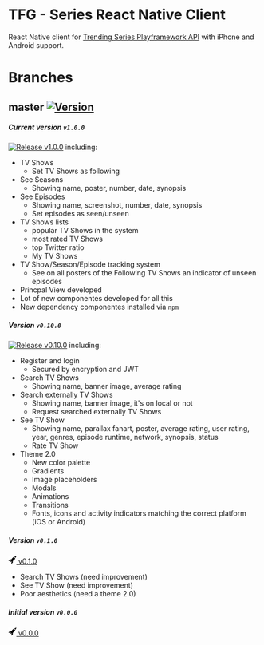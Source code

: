 TFG - Series React Native Client
================================

React Native client for [Trending Series Playframework API](https://github.com/DarkHollow/tfg-series-playAPI) with iPhone and Android support.

Branches
========

## master [![Version](https://img.shields.io/badge/release-v1.0.0-blue.svg)](https://github.com/DarkHollow/tfg-react-native-Client/releases/tag/v1.0.0)

##### Current version `v1.0.0`

[![Release](https://darkhollow.github.com/tfg-series-playApi/rocket.svg) v1.0.0](https://github.com/DarkHollow/tfg-react-native-Client/releases/tag/v1.0.0)
including:

- TV Shows
  - Set TV Shows as following
- See Seasons
  - Showing name, poster, number, date, synopsis
- See Episodes
  - Showing name, screenshot, number, date, synopsis
  - Set episodes as seen/unseen
- TV Shows lists
  - popular TV Shows in the system
  - most rated TV Shows
  - top Twitter ratio
  - My TV Shows
- TV Show/Season/Episode tracking system
  - See on all posters of the Following TV Shows an indicator of unseen episodes
- Princpal View developed
- Lot of new componentes developed for all this
- New dependency componentes installed via `npm`

##### Version `v0.10.0`
[![Release](https://darkhollow.github.com/tfg-series-playApi/rocket.svg) v0.10.0](https://github.com/DarkHollow/tfg-react-native-Client/releases/tag/v1.0.0)
including:

- Register and login
  - Secured by encryption and JWT
- Search TV Shows
  - Showing name, banner image, average rating
- Search externally TV Shows
  - Showing name, banner image, it's on local or not
  - Request searched externally TV Shows
- See TV Show
  - Showing name, parallax fanart, poster, average rating, user rating, year, genres, episode runtime, network, synopsis, status
  - Rate TV Show
- Theme 2.0
  - New color palette
  - Gradients
  - Image placeholders
  - Modals
  - Animations
  - Transitions
  - Fonts, icons and activity indicators matching the correct platform (iOS or Android)

##### Version `v0.1.0`
[![Release](/docs/rocket.png) v0.1.0](https://github.com/DarkHollow/tfg-react-native-Client/releases/tag/v0.1.0)

- Search TV Shows (need improvement)
- See TV Show (need improvement)
- Poor aesthetics (need a theme 2.0)

##### Initial version `v0.0.0`
[![Release](/docs/rocket.png) v0.0.0](https://github.com/DarkHollow/tfg-react-native-Client/releases/tag/v0.0.0)
